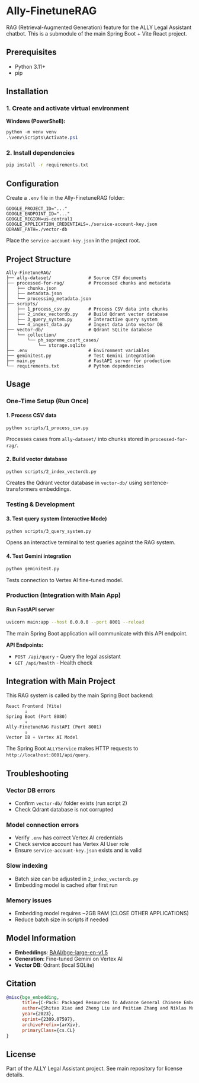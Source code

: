 # Ally-FinetuneRAG

RAG (Retrieval-Augmented Generation) feature for the ALLY Legal Assistant chatbot. This is a submodule of the main Spring Boot + Vite React project.

## Prerequisites
- Python 3.11+
- pip

## Installation

### 1. Create and activate virtual environment

**Windows (PowerShell):**
```powershell
python -m venv venv
.\venv\Scripts\Activate.ps1
```

### 2. Install dependencies
```bash
pip install -r requirements.txt
```

## Configuration

Create a `.env` file in the Ally-FinetuneRAG folder:

```env
GOOGLE_PROJECT_ID="..."
GOOGLE_ENDPOINT_ID="..."
GOOGLE_REGION=us-central1
GOOGLE_APPLICATION_CREDENTIALS=./service-account-key.json
QDRANT_PATH=./vector-db
```

Place the `service-account-key.json` in the project root.

## Project Structure

```
Ally-FinetuneRAG/
├── ally-dataset/              # Source CSV documents
├── processed-for-rag/         # Processed chunks and metadata
│   ├── chunks.json
│   ├── metadata.json
│   └── processing_metadata.json
├── scripts/
│   ├── 1_process_csv.py       # Process CSV data into chunks
│   ├── 2_index_vectordb.py    # Build Qdrant vector database
│   ├── 3_query_system.py      # Interactive query system
│   └── 4_ingest_data.py       # Ingest data into vector DB
├── vector-db/                 # Qdrant SQLite database
│   └── collection/
│       └── ph_supreme_court_cases/
│           └── storage.sqlite
├── .env                       # Environment variables
├── geminitest.py              # Test Gemini integration
├── main.py                    # FastAPI server for production
└── requirements.txt           # Python dependencies
```

## Usage

### One-Time Setup (Run Once)

#### 1. Process CSV data
```bash
python scripts/1_process_csv.py
```
Processes cases from `ally-dataset/` into chunks stored in `processed-for-rag/`.

#### 2. Build vector database
```bash
python scripts/2_index_vectordb.py
```
Creates the Qdrant vector database in `vector-db/` using sentence-transformers embeddings.

### Testing & Development

#### 3. Test query system (Interactive Mode)
```bash
python scripts/3_query_system.py
```
Opens an interactive terminal to test queries against the RAG system.

#### 4. Test Gemini integration
```bash
python geminitest.py
```
Tests connection to Vertex AI fine-tuned model.

### Production (Integration with Main App)

#### Run FastAPI server
```bash
uvicorn main:app --host 0.0.0.0 --port 8001 --reload
```

The main Spring Boot application will communicate with this API endpoint.

**API Endpoints:**
- `POST /api/query` - Query the legal assistant
- `GET /api/health` - Health check

## Integration with Main Project

This RAG system is called by the main Spring Boot backend:

```
React Frontend (Vite)
       ↓
Spring Boot (Port 8080)
       ↓
Ally-FinetuneRAG FastAPI (Port 8001)
       ↓
Vector DB + Vertex AI Model
```

The Spring Boot `ALLYService` makes HTTP requests to `http://localhost:8001/api/query`.

## Troubleshooting

### Vector DB errors
- Confirm `vector-db/` folder exists (run script 2)
- Check Qdrant database is not corrupted

### Model connection errors
- Verify `.env` has correct Vertex AI credentials
- Check service account has Vertex AI User role
- Ensure `service-account-key.json` exists and is valid

### Slow indexing
- Batch size can be adjusted in `2_index_vectordb.py`
- Embedding model is cached after first run

### Memory issues
- Embedding model requires ~2GB RAM (CLOSE OTHER APPLICATIONS)
- Reduce batch size in scripts if needed

## Model Information

- **Embeddings**: [BAAI/bge-large-en-v1.5](https://huggingface.co/BAAI/bge-large-en-v1.5)
- **Generation**: Fine-tuned Gemini on Vertex AI
- **Vector DB**: Qdrant (local SQLite)

## Citation

```bibtex
@misc{bge_embedding,
      title={C-Pack: Packaged Resources To Advance General Chinese Embedding}, 
      author={Shitao Xiao and Zheng Liu and Peitian Zhang and Niklas Muennighoff},
      year={2023},
      eprint={2309.07597},
      archivePrefix={arXiv},
      primaryClass={cs.CL}
}
```

## License

Part of the ALLY Legal Assistant project. See main repository for license details.